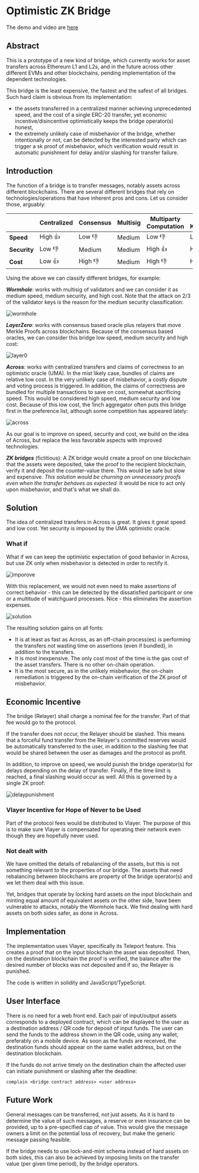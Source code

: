 # Optimistic ZK Bridge

The demo and video are [here](./demo/README.mk)

## Abstract

This is a prototype of a new kind of bridge, which currently works for asset transfers across Ethereum L1 and L2s, and in the future across
other different EVMs and other blockchains, pending implementation of the dependent technologies.

This bridge is the least expensive, the fastest and the safest of all bridges. Such hard claim is obvious from its implementation:
- the assets transferred in a centralized manner achieving unprecedented speed, and the cost of a single ERC-20 transfer, yet economic incentive/disincentive optimistically keeps the bridge operator(s) honest,
- the extremely unlikely case of misbehavior of the bridge, whether intentionally or not, can be detected by the interested party which can trigger a sk proof of misbehavior, which verification would result in automatic punishment for delay and/or slashing for transfer failure.

## Introduction

The function of a bridge is to transfer messages, notably assets across different blockchains. There are several different bridges that rely on technologies/operations that have inherent pros and cons. Let us consider those, arguably:

|            | Centralized | Consensus | Multisig | Multiparty Computation | Zero Knowledge |
|------------|-------------|-----------|----------| --- | --- |
| **Speed**      | High 👍    | Low 👎  | Medium | Low 👎 | Low 👎 |
| **Security**     | Low 👎    | Medium   | Medium | High 👍 | High 👍  |
| **Cost**       | Low 👍     | High 👎  | Medium     | High 👎 | High 👎 |



Using the above we can classify different bridges, for example:

***Wormhole***: works with multisig of validators and we can consider it as medium speed, medium security, and high cost. Note that the attack on 2/3 of the validator keys is the reason for the medium security classification:

![wormhole](./docs/wormhole.png)

***LayerZero***: works with consensus based oracle plus relayers that move Merkle Proofs across blockchains. Because of the consensus based oracles, we can consider this bridge low speed, medium security and high cost:

![layer0](./docs/layer0.png)

***Across***: works with centralized transfers and claims of correctness to an optimistic oracle (UMA). In the mist likely case, bundles of claims are relative low cost. In the very unlikely case of misbehavior,
a costly dispute and voting process is triggered. In addition, the claims of correctness are bundled for multiple transactions to save on cost, somewhat sacrificing speed. This would be considered high speed, medium security and low cost. Because of this low cost, the 1inch aggregator often puts this bridge first in the preference list,
although some competition has appeared lately:

![across](./docs/across.png)

As our goal is to improve on speed, security and cost, we build on the idea of Across, but replace the less favorable aspects with
improved technologies.

***ZK bridges*** (fictitious): A ZK bridge would create a proof on one blockchain that the assets were deposited, take the proof to the recipient blockchain, verify it and deposit the counter-value there. This would be safe but slow and expensive. *This solution would be churning
on unnecessary proofs even when the transfer behaves as expected.*
It would be nice to act only upon misbehavior, and that's what we 
shall do.

## Solution

The idea of centralized transfers in Across is great. It gives it 
great speed and low cost. Yet security is imposed by the UMA optimistic oracle. 

### What if

What if we can keep the optimistic expectation of good behavior in
Across, but use ZK only when misbehavior is detected in order to rectify it.

![imporove](./docs/improve.png)

With this replacement, we would not even need to make assertions of
correct behavior - this can be detected by the dissatisfied participant or one or a multitude of watchguard processes. Nice - this eliminates the assertion expenses. 

![solution](./docs/acrozz.png)

The resulting solution gains on all fonts:
- It is at least as fast as Across, as an off-chain process(es) is performing the transfers not wasting time on assertions (even if bundled), in addition to the transfers.
- It is most inexpensive. The only cost most of the time is the
gas cost of the asset transfers. There is no other on-chain operation. 
- It is the most secure, as in the unlikely misbehavior, the on-chain
remediation is triggered by the on-chain verification of the ZK proof
of misbehavior.

## Economic Incentive

The bridge (Relayer) shall charge a nominal fee for the transfer. Part of that fee would go to the protocol.

If the transfer does not occur, the Relayer should be slashed. This means that
a forceful fund transfer from the Relayer's committed reserves would be automatically transferred to the user, in addition to the slashing fee that would be shared between the user as damages and the protocol as profit.

In addition, to improve on speed, we would punish the bridge operator(s) for delays depending on the delay of transfer. Finally, if the time limit is reached, a final slashing would occur as well. All this
is governed by a single ZK proof:

![delaypunishment](./docs/delaypunishment.png)

### Vlayer Incentive for Hope of Never to be Used

Part of the protocol fees would be distributed to Vlayer. The purpose of this is to make sure Vlayer is compensated for operating their network even though
they are hopefully never used.

### Not dealt with

We have omitted the details of rebalancing of the assets, but this is not something relevant to the properties of our bridge. The assets
that need rebalancing between blockchains are property of the bridge
operator(s) and we let them deal with this issue. 

Yet, bridges that operate by locking hard assets on the input blockchain and minting equal amount of equivalent assets on the other side, have been vulnerable to attacks, notably the Wormhole hack. We find dealing with hard assets on both sides safer, as done in Across.

## Implementation

The implementation uses Vlayer, specifically its Teleport feature. This creates a proof that on the input blockchain the asset was deposited. Then,
on the destination blockchain the proof is verified, the balance after
the desired number of blocks was not deposited and if so, the Relayer is punished.

The code is written in solidity and JavaScript/TypeScript.

## User Interface

There is no need for a web front end. Each pair of input/output assets corresponds to a deployed contract, which can be displayed to the user 
as a destination address / QR code for deposit of input funds. The user can send
the funds to the address shown in the QR code, using any wallet, preferably
on a mobile device. As soon as the funds are received, the destination funds
should appear on the same wallet address, but on the destination blockchain.

If the funds do not arrive timely on the destination chain the affected user can
initiate punishment or slashing after the deadline:
```
complain <bridge contract address> <user address>
```

## Future Work

General messages can be transferred, not just assets. As it is hard to determine the value of such messages, a reserve or even insurance can be provided, up to a pre-specified cap of value. This would give the message owners a limit on the potential loss of recovery, but make the generic message passing feasible.

If the bridge needs to use lock-and-mint schema instead of hard assets on both sides, this can also be achieved by imposing limits
on the transfer value (per given time period), by the bridge operators.
